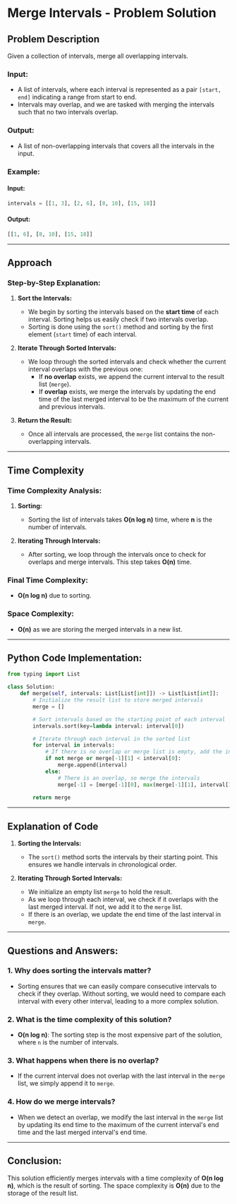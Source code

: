 
# Merge Intervals - Problem Solution

## Problem Description
Given a collection of intervals, merge all overlapping intervals.

### Input:
- A list of intervals, where each interval is represented as a pair `[start, end]` indicating a range from start to end.
- Intervals may overlap, and we are tasked with merging the intervals such that no two intervals overlap.

### Output:
- A list of non-overlapping intervals that covers all the intervals in the input.

### Example:

#### Input:
```python
intervals = [[1, 3], [2, 6], [8, 10], [15, 18]]
```

#### Output:
```python
[[1, 6], [8, 10], [15, 18]]
```

---

## Approach

### Step-by-Step Explanation:

1. **Sort the Intervals:**
   - We begin by sorting the intervals based on the **start time** of each interval. Sorting helps us easily check if two intervals overlap.
   - Sorting is done using the `sort()` method and sorting by the first element (`start` time) of each interval.

2. **Iterate Through Sorted Intervals:**
   - We loop through the sorted intervals and check whether the current interval overlaps with the previous one:
     - If **no overlap** exists, we append the current interval to the result list (`merge`).
     - If **overlap** exists, we merge the intervals by updating the end time of the last merged interval to be the maximum of the current and previous intervals.

3. **Return the Result:**
   - Once all intervals are processed, the `merge` list contains the non-overlapping intervals.

---

## Time Complexity

### Time Complexity Analysis:

1. **Sorting:**
   - Sorting the list of intervals takes **O(n log n)** time, where **n** is the number of intervals.

2. **Iterating Through Intervals:**
   - After sorting, we loop through the intervals once to check for overlaps and merge intervals. This step takes **O(n)** time.

### Final Time Complexity:
- **O(n log n)** due to sorting.

### Space Complexity:
- **O(n)** as we are storing the merged intervals in a new list.

---

## Python Code Implementation:

```python
from typing import List

class Solution:
    def merge(self, intervals: List[List[int]]) -> List[List[int]]:
        # Initialize the result list to store merged intervals
        merge = []

        # Sort intervals based on the starting point of each interval
        intervals.sort(key=lambda interval: interval[0])

        # Iterate through each interval in the sorted list
        for interval in intervals:
            # If there is no overlap or merge list is empty, add the interval
            if not merge or merge[-1][1] < interval[0]:
                merge.append(interval)
            else:
                # There is an overlap, so merge the intervals
                merge[-1] = [merge[-1][0], max(merge[-1][1], interval[1])]
        
        return merge
```

---

## Explanation of Code

1. **Sorting the Intervals:**
   - The `sort()` method sorts the intervals by their starting point. This ensures we handle intervals in chronological order.

2. **Iterating Through Sorted Intervals:**
   - We initialize an empty list `merge` to hold the result.
   - As we loop through each interval, we check if it overlaps with the last merged interval. If not, we add it to the `merge` list.
   - If there is an overlap, we update the end time of the last interval in `merge`.

---

## Questions and Answers:

### 1. **Why does sorting the intervals matter?**
   - Sorting ensures that we can easily compare consecutive intervals to check if they overlap. Without sorting, we would need to compare each interval with every other interval, leading to a more complex solution.

### 2. **What is the time complexity of this solution?**
   - **O(n log n)**: The sorting step is the most expensive part of the solution, where `n` is the number of intervals.

### 3. **What happens when there is no overlap?**
   - If the current interval does not overlap with the last interval in the `merge` list, we simply append it to `merge`.

### 4. **How do we merge intervals?**
   - When we detect an overlap, we modify the last interval in the `merge` list by updating its end time to the maximum of the current interval's end time and the last merged interval's end time.

---

## Conclusion:

This solution efficiently merges intervals with a time complexity of **O(n log n)**, which is the result of sorting. The space complexity is **O(n)** due to the storage of the result list.

